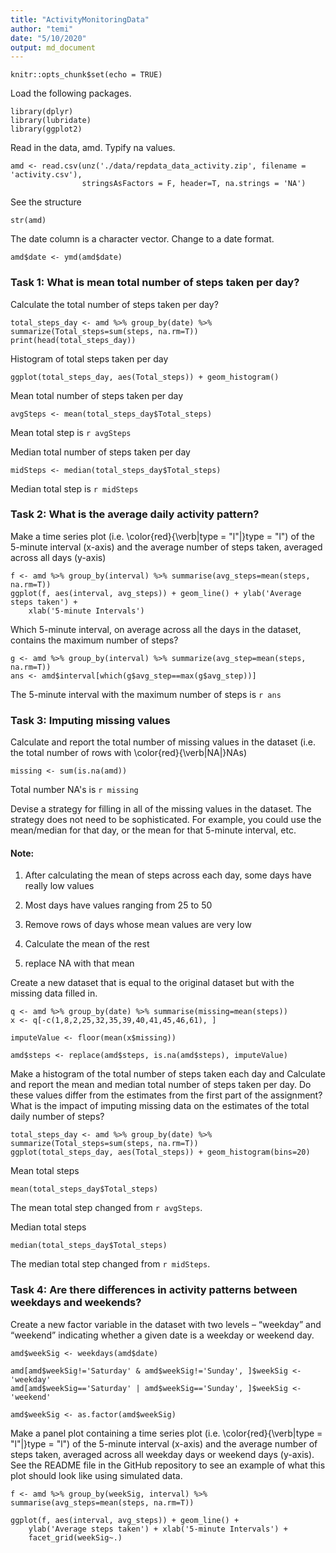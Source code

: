 ```yaml
---
title: "ActivityMonitoringData"
author: "temi"
date: "5/10/2020"
output: md_document
---
```


```{r setup, include=FALSE}
knitr::opts_chunk$set(echo = TRUE)
```

Load the following packages.

```{r loadLibraries, warning=F, message=F}
library(dplyr)
library(lubridate)
library(ggplot2)
```

Read in the data, amd. Typify na values. 

```{r readData}
amd <- read.csv(unz('./data/repdata_data_activity.zip', filename = 'activity.csv'), 
                stringsAsFactors = F, header=T, na.strings = 'NA')
```

See the structure

```{r seeStructure}
str(amd)
```

The date column is a character vector. Change to a date format.

```{r changeDateFormat}
amd$date <- ymd(amd$date)
```

### Task 1: What is mean total number of steps taken per day?


Calculate the total number of steps taken per day?

```{r}
total_steps_day <- amd %>% group_by(date) %>% summarize(Total_steps=sum(steps, na.rm=T))
print(head(total_steps_day))
```

Histogram of total steps taken per day

```{r totalStepsHistogram}
ggplot(total_steps_day, aes(Total_steps)) + geom_histogram()
```

Mean total number of steps taken per day

```{r meantotalsteps}
avgSteps <- mean(total_steps_day$Total_steps)
```

Mean total step is `r avgSteps`

Median total number of steps taken per day

```{r mediantotalsteps}
midSteps <- median(total_steps_day$Total_steps)
```

Median total step is `r midSteps`

### Task 2: What is the average daily activity pattern?

Make a time series plot (i.e. \color{red}{\verb|type = "l"|}type = "l") of the 5-minute interval (x-axis) and the average number of steps taken, averaged across all days (y-axis)

```{r timeSeriesPlot}
f <- amd %>% group_by(interval) %>% summarise(avg_steps=mean(steps, na.rm=T))
ggplot(f, aes(interval, avg_steps)) + geom_line() + ylab('Average steps taken') + 
    xlab('5-minute Intervals')
```

Which 5-minute interval, on average across all the days in the dataset, contains the maximum number of steps?

```{r maxInterval}
g <- amd %>% group_by(interval) %>% summarize(avg_step=mean(steps, na.rm=T))
ans <- amd$interval[which(g$avg_step==max(g$avg_step))]
```

The 5-minute interval with the maximum number of steps is `r ans`

### Task 3: Imputing missing values

Calculate and report the total number of missing values in the dataset (i.e. the total number of rows with \color{red}{\verb|NA|}NAs)

```{r missingValues}
missing <- sum(is.na(amd))
```

Total number NA's is `r missing`

Devise a strategy for filling in all of the missing values in the dataset. The strategy does not need to be sophisticated. For example, you could use the mean/median for that day, or the mean for that 5-minute interval, etc.

#### Note: 

1. After calculating the mean of steps across each day, some days have really low values

2. Most days have values ranging from 25 to 50

3. Remove rows of days whose mean values are very low

4. Calculate the mean of the rest

5. replace NA with that mean

Create a new dataset that is equal to the original dataset but with the missing data filled in.

```{r fillNA}
q <- amd %>% group_by(date) %>% summarise(missing=mean(steps))
x <- q[-c(1,8,2,25,32,35,39,40,41,45,46,61), ]

imputeValue <- floor(mean(x$missing))

amd$steps <- replace(amd$steps, is.na(amd$steps), imputeValue)
```

Make a histogram of the total number of steps taken each day and Calculate and report the mean and median total number of steps taken per day. Do these values differ from the estimates from the first part of the assignment? What is the impact of imputing missing data on the estimates of the total daily number of steps?

```{r newHistogram}
total_steps_day <- amd %>% group_by(date) %>% summarize(Total_steps=sum(steps, na.rm=T))
ggplot(total_steps_day, aes(Total_steps)) + geom_histogram(bins=20)
```

Mean total steps
```{r}
mean(total_steps_day$Total_steps)
```
The mean total step changed from `r avgSteps`. 

Median total steps
```{r}
median(total_steps_day$Total_steps)
```
The median total step changed from `r midSteps`.

### Task 4: Are there differences in activity patterns between weekdays and weekends?

Create a new factor variable in the dataset with two levels – “weekday” and “weekend” indicating whether a given date is a weekday or weekend day.
```{r}
amd$weekSig <- weekdays(amd$date)

amd[amd$weekSig!='Saturday' & amd$weekSig!='Sunday', ]$weekSig <- 'weekday'
amd[amd$weekSig=='Saturday' | amd$weekSig=='Sunday', ]$weekSig <- 'weekend'

amd$weekSig <- as.factor(amd$weekSig)
```

Make a panel plot containing a time series plot (i.e. \color{red}{\verb|type = "l"|}type = "l") of the 5-minute interval (x-axis) and the average number of steps taken, averaged across all weekday days or weekend days (y-axis). See the README file in the GitHub repository to see an example of what this plot should look like using simulated data.

```{r plot}
f <- amd %>% group_by(weekSig, interval) %>% summarise(avg_steps=mean(steps, na.rm=T))

ggplot(f, aes(interval, avg_steps)) + geom_line() + 
    ylab('Average steps taken') + xlab('5-minute Intervals') +
    facet_grid(weekSig~.)
```
